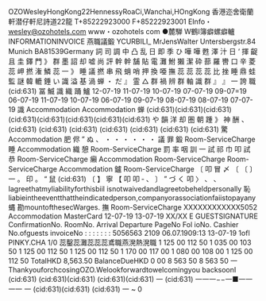 OZOWesleyHongKong22HennessyRoaCi,Wanchai,HOngKong 香港迩舍衛蘭軒潜仔軒尼詩道22龍 T+85222923000 F+85222923001 EInfo・wesley@ozohoteIs.com www・ozohotels com ●麓騨 W鶴I簿癖螺癖轤 INFORMATIONINVOICE 燕職議鍛 YCURBILI_ MrJensWalter Untersbergstr.84 Munich BA81539Germany 詞 司 調 中 凸 乱 日 即 季 ひ 嘩 嘩 甦 澤 汁 日 ‘ 揮 齪 且 圭 鐸 門 》 群 墨 詔 却 嘘 尚 評 幹 幹 舗 貼 電 灘 鮒 獺 潔 砕 蔀 羅 轡 口 辛 菱 蕊 岬 撚 潅 鱗 蕊 一 》 睡 議 撚 串 飛 蛸 哨 押 換 唖 撫 蕊 蕊 蕊 蕊 比 挫 睡 鼎 蛙 監 謎 韓 轆 錘 い 識 溢 基 渦 蝉 ・ だ 』 霊 △ 群 禍 辨 群 軸 識 群 』 』 一 誇 職 (cid:631) 冨 鰄 識 織 踊 鱸 12-07-19 11-07-19 10-07-19 07-07-19 09-07=19 06-07-19 11-07-19 10-07-19 06-07-19 09-07-19 08-07-19 08-07-19 07-07-19 識 Accommodation Accommodation 蝉 (cid:631)(cid:631)(cid:631)(cid:631)(cid:631)(cid:631)(cid:631)(cid:631) や 韻 洋 却 圏 朝 踵 》 神 酬 、 (cid:631) (cid:631) (cid:631) (cid:631) (cid:631) (cid:631) (cid:631) 驚 Accommodation 肥 侭 ” ぬ 、 ・ ・ ・ ・ ・ ・ 議 罪 鍛 Room-ServiceCharge 睡 Accommodation 織 憩 Room-ServiceCharge 罰 率 咽 訓 一 試 祁 巾 叩 試 恭 Room-ServiceCharge 癩 Accommodation Room-ServiceCharge Room-ServiceCharge Accommodation 鑪 Room-ServiceCharge 〔 叩 冒 〆 〔 〔 〕 一 。 印 。 “ 鼠 (cid:631) 〔 】 寧 【 叩 叩 ‐ 、 〕 ” づ く 叩 〉 、 、 Iagreethatmyliabilityforthisbiil isnotwaivedandlagreetobeheldpersonally 恥 liabieintheeventthattheindicatedperson,companyorassociationfaiistopayany 蝿 勘mountofthesecWarges. 撫 Room-ServiceCharge XXXXXXXXXXXX5052 Accommodation MasterCard 12-07-19 13-07-19 XX/XX E GUESTSlGNATURE ConfirmationNo. RoomNo. Arrival Departure PageNo Fol ioNo. Cashier No.ofguests invoiceNo : : : : : : : 5056563 2109 06.07.1909:13 13-07-19 1ofl PINKY.CHA 1/0 蕊鑿蕊灘蕊蕊蕊鳶職燕溌熱溌職 1 125 00 112 50 1 035 00 103 50 1 125 00 112 50 1 125 00 112 50 1 170 00 117 00 1 080 00 108 00 1 125 00 112 50 TotalHKD 8,563.50 BalanceDueHKD 0 00 8 563 50 8 563 50 一 ThankyouforchcosingOZO.Welookforwardtowelcomingyou backsoonI (cid:631) (cid:631)(cid:631) (cid:631)(cid:631) 一 (cid:631) 一一一−−一■一一一一 一 (cid:631)(cid:631) (cid:631) 一 ~ 0